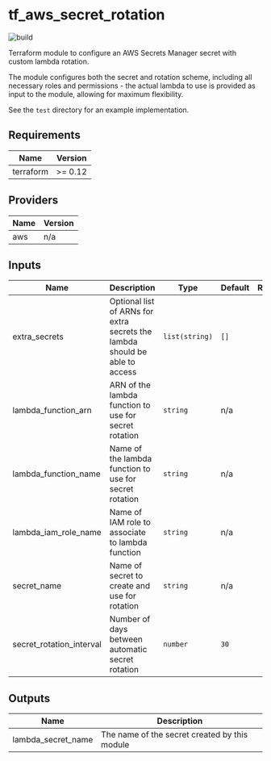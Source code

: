 # tf_aws_secret_rotation

![build](https://github.com/Bisnode/tf_aws_secret_rotation/workflows/build/badge.svg)

Terraform module to configure an AWS Secrets Manager secret with custom lambda rotation.

The module configures both the secret and rotation scheme, including all necessary roles and permissions - the actual
lambda to use is provided as input to the module, allowing for maximum flexibility.

See the `test` directory for an example implementation.

<!-- BEGINNING OF PRE-COMMIT-TERRAFORM DOCS HOOK -->
## Requirements

| Name | Version |
|------|---------|
| terraform | >= 0.12 |

## Providers

| Name | Version |
|------|---------|
| aws | n/a |

## Inputs

| Name | Description | Type | Default | Required |
|------|-------------|------|---------|:--------:|
| extra\_secrets | Optional list of ARNs for extra secrets the lambda should be able to access | `list(string)` | `[]` | no |
| lambda\_function\_arn | ARN of the lambda function to use for secret rotation | `string` | n/a | yes |
| lambda\_function\_name | Name of the lambda function to use for secret rotation | `string` | n/a | yes |
| lambda\_iam\_role\_name | Name of IAM role to associate to lambda function | `string` | n/a | yes |
| secret\_name | Name of secret to create and use for rotation | `string` | n/a | yes |
| secret\_rotation\_interval | Number of days between automatic secret rotation | `number` | `30` | no |

## Outputs

| Name | Description |
|------|-------------|
| lambda\_secret\_name | The name of the secret created by this module |

<!-- END OF PRE-COMMIT-TERRAFORM DOCS HOOK -->

